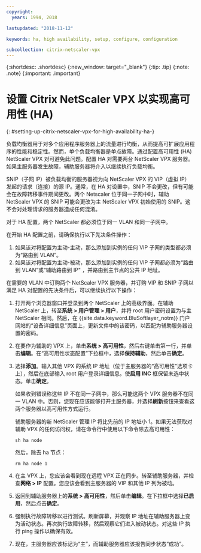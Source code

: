 ```yaml
---
copyright:
  years: 1994, 2018

lastupdated: "2018-11-12"

keywords: ha, high availability, setup, configure, configuration

subcollection: citrix-netscaler-vpx
---
```


{:shortdesc: .shortdesc}
{:new_window: target="_blank"}
{:tip: .tip}
{:note: .note}
{:important: .important}

# 设置 Citrix NetScaler VPX 以实现高可用性 (HA)
{: #setting-up-citrix-netscaler-vpx-for-high-availability-ha-}

负载均衡器用于对多个应用程序服务器上的流量进行均衡，从而提高可扩展应用程序的性能和稳定性。然而，单个负载均衡器是单点故障。通过配置高可用性 (HA) NetScaler VPX 对可避免此问题。配置 HA 对需要两台 NetScaler VPX 服务器。如果主服务器发生故障，辅助服务器将介入以继续执行负载均衡。

SNIP（子网 IP）被负载均衡的服务器视为向 NetScaler VPX 的 VIP（虚拟 IP）发起的请求（连接）的源 IP。通常，在 HA 对设置中，SNIP 不会更改，但有可能会在故障转移事件期间更改。两个 Netscaler 位于同一子网中时，辅助 NetScaler VPX 的 SNIP 可能会更改为主 NetScaler VPX 初始使用的 SNIP。这不会对处理请求的服务器造成任何混淆。

对于 HA 配置，两个 NetScaler 都必须位于同一 VLAN 和同一子网中。

在开始 HA 配置之前，请确保执行以下先决条件操作：

1. 如果该对将配置为主动-主动，那么添加到实例的任何 VIP 子网的类型都必须为“路由到 VLAN”。
2. 如果该对将配置为主动-被动，那么添加到实例的任何 VIP 子网都必须为“路由到 VLAN”或“辅助路由到 IP" ，并路由到主节点的公共 IP 地址。

在需要的 VLAN 中订购两个 NetScaler VPX 服务器，并订购 VIP 和 SNIP 子网以满足 HA 对配置的先决条件后，可以继续执行以下操作：

1. 打开两个浏览器窗口并登录到两个 NetScaler 上的高级界面。在辅助 NetScaler 上，转至**系统 > 用户管理 > 用户**，并将 root 用户密码设置为与主 NetScaler 相同。然后，在 {{site.data.keyword.BluSoftlayer_notm}} 门户网站的“设备详细信息”页面上，更新文件中的该密码，以匹配为辅助服务器设置的密码。

2. 在要作为辅助的 VPX 上，单击**系统 > 高可用性**，然后右键单击第一行，并单击**编辑**。在“高可用性状态配置”下拉框中，选择**保持辅助**，然后单击**确定**。

3. 选择**添加**。输入其他 VPX 的系统 IP 地址（位于主服务器的“高可用性”选项卡上），然后在底部输入 root 用户登录详细信息。使**启用 INC** 框保留未选中状态。单击**确定**。

	如果收到错误称这些 IP 不在同一子网中，那么可能这两个 VPX 服务器不在同一 VLAN 中。否则，您现在应该能够打开主服务器，并选择**刷新**按钮来查看这两个服务器以高可用性方式运行。

	辅助服务器的新 NetScaler 管理 IP 将比先前的 IP 地址小 1。如果无法获取对辅助 VPX 的任何访问权，请在命令行中使用以下命令除去高可用性：

	`sh ha node`

	然后，除去 ha 节点：

	`rm ha node 1`

4. 在主 VPX 上，您应该会看到现在远程 VPX 正在同步。转至辅助服务器，并检查**网络 > IP** 配置。您应该会看到主服务器的 VIP 和其他 IP 列为被动。

6. 返回到辅助服务器上的**系统 > 高可用性**，然后单击**编辑**。在下拉框中选择**已启用**，然后点击**确定**。

7. 强制执行故障转移以进行测试。刷新屏幕，并观察 IP 地址在辅助服务器上变为活动状态。再次执行故障转移，然后观察它们进入被动状态。对这些 IP 执行 ping 操作以确保有效。

8. 现在，主服务器应该标记为“主”，而辅助服务器应该报告同步状态“成功”。
